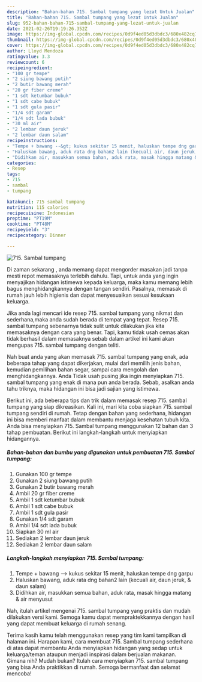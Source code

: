 ```yaml
---
description: "Bahan-bahan 715. Sambal tumpang yang lezat Untuk Jualan"
title: "Bahan-bahan 715. Sambal tumpang yang lezat Untuk Jualan"
slug: 952-bahan-bahan-715-sambal-tumpang-yang-lezat-untuk-jualan
date: 2021-02-26T19:19:26.352Z
image: https://img-global.cpcdn.com/recipes/0d9f4ed05d3dbdc3/680x482cq70/715-sambal-tumpang-foto-resep-utama.jpg
thumbnail: https://img-global.cpcdn.com/recipes/0d9f4ed05d3dbdc3/680x482cq70/715-sambal-tumpang-foto-resep-utama.jpg
cover: https://img-global.cpcdn.com/recipes/0d9f4ed05d3dbdc3/680x482cq70/715-sambal-tumpang-foto-resep-utama.jpg
author: Lloyd Mendoza
ratingvalue: 3.3
reviewcount: 6
recipeingredient:
- "100 gr tempe"
- "2 siung bawang putih"
- "2 butir bawang merah"
- "20 gr fiber creme"
- "1 sdt ketumbar bubuk"
- "1 sdt cabe bubuk"
- "1 sdt gula pasir"
- "1/4 sdt garam"
- "1/4 sdt lada bubuk"
- "30 ml air"
- "2 lembar daun jeruk"
- "2 lembar daun salam"
recipeinstructions:
- "Tempe + bawang --&gt; kukus sekitar 15 menit, haluskan tempe dng garpu"
- "Haluskan bawang, aduk rata dng bahan2 lain (kecuali air, daun jeruk, &amp; daun salam)"
- "Didihkan air, masukkan semua bahan, aduk rata, masak hingga matang &amp; air menyusut"
categories:
- Resep
tags:
- 715
- sambal
- tumpang

katakunci: 715 sambal tumpang 
nutrition: 115 calories
recipecuisine: Indonesian
preptime: "PT19M"
cooktime: "PT48M"
recipeyield: "3"
recipecategory: Dinner

---
```



![715. Sambal tumpang](https://img-global.cpcdn.com/recipes/0d9f4ed05d3dbdc3/680x482cq70/715-sambal-tumpang-foto-resep-utama.jpg)

Di zaman  sekarang , anda memang dapat mengorder masakan jadi tanpa mesti repot memasaknya terlebih dahulu. Tapi, untuk anda yang ingin menyajikan hidangan istimewa kepada keluarga, maka kamu memang lebih bagus menghidangkannya dengan tangan sendiri. Pasalnya, memasak di rumah jauh lebih higienis dan dapat menyesuaikan sesuai kesukaan keluarga.

Jika anda lagi mencari ide resep 715. sambal tumpang yang nikmat dan sederhana,maka anda sudah berada di tempat yang tepat. Resep 715. sambal tumpang  sebenarnya tidak sulit untuk dilakukan jika kita memasaknya dengan cara yang benar. Tapi, kamu tidak usah cemas akan tidak berhasil dalam memasaknya 
sebab dalam artikel ini kami akan mengupas 715. sambal tumpang dengan teliti.  



Nah buat anda yang akan memasak 715. sambal tumpang yang enak, ada beberapa tahap yang dapat dikerjakan, mulai dari memilih jenis bahan, kemudian pemilihan bahan segar, sampai cara mengolah dan menghidangkannya. Anda Tidak usah pusing jika ingin menyiapkan 715. sambal tumpang yang enak di mana pun anda berada. Sebab, asalkan anda  tahu triknya, maka hidangan ini bisa jadi sajian yang istimewa.

Berikut ini, ada beberapa tips dan trik dalam memasak resep 715. sambal tumpang yang siap dikreasikan. Kali ini, mari kita coba siapkan 715. sambal tumpang sendiri di rumah. Tetap dengan bahan yang sederhana, hidangan ini bisa memberi manfaat dalam membantu menjaga kesehatan tubuh kita. Anda bisa menyiapkan 715. Sambal tumpang menggunakan 12 bahan dan 3 tahap pembuatan. Berikut ini langkah-langkah untuk menyiapkan hidangannya.

<!--inarticleads1-->

##### Bahan-bahan dan bumbu yang digunakan untuk pembuatan 715. Sambal tumpang:

1. Gunakan 100 gr tempe
1. Gunakan 2 siung bawang putih
1. Gunakan 2 butir bawang merah
1. Ambil 20 gr fiber creme
1. Ambil 1 sdt ketumbar bubuk
1. Ambil 1 sdt cabe bubuk
1. Ambil 1 sdt gula pasir
1. Gunakan 1/4 sdt garam
1. Ambil 1/4 sdt lada bubuk
1. Siapkan 30 ml air
1. Sediakan 2 lembar daun jeruk
1. Sediakan 2 lembar daun salam




<!--inarticleads2-->

##### Langkah-langkah menyiapkan 715. Sambal tumpang:

1. Tempe + bawang --&gt; kukus sekitar 15 menit, haluskan tempe dng garpu
1. Haluskan bawang, aduk rata dng bahan2 lain (kecuali air, daun jeruk, &amp; daun salam)
1. Didihkan air, masukkan semua bahan, aduk rata, masak hingga matang &amp; air menyusut




Nah, itulah artikel mengenai  715. sambal tumpang  yang praktis dan mudah dilakukan versi kami. Semoga kamu dapat mempraktekkannya dengan hasil yang dapat membuat keluarga di rumah senang. 

Terima kasih kamu telah menggunakan resep yang tim kami tampilkan di halaman ini. Harapan kami, cara membuat  715. Sambal tumpang sederhana di atas dapat membantu Anda menyiapkan hidangan yang sedap untuk keluarga/teman ataupun menjadi inspirasi dalam berjualan makanan. Gimana nih? Mudah bukan? Itulah cara menyiapkan 715. sambal tumpang yang bisa Anda praktikkan di rumah. Semoga bermanfaat dan selamat mencoba!

